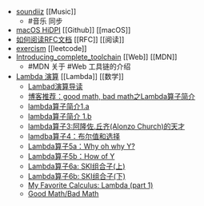 - [soundiiz](https://soundiiz.com/) [[Music]]
	- #音乐 同步
- [macOS HiDPI](https://github.com/xzhih/one-key-hidpi/blob/master/README-zh.md) [[Github]] [[macOS]]
- [如何阅读RFC文档](https://juejin.cn/post/6844903716051484679) [[RFC]] [[阅读]]
- [exercism](https://exercism.io/) [[leetcode]]
- [Introducing_complete_toolchain](https://developer.mozilla.org/en-US/docs/Learn/Tools_and_testing/Understanding_client-side_tools/Introducing_complete_toolchain)  [[Web]] [[MDN]]
	- #MDN 关于 #Web 工具链的介绍
- [Lambda 演算](https://zhuanlan.zhihu.com/p/30510749) [[Lambda]] [[数学]]
	- [Lambad演算导读](https://zhuanlan.zhihu.com/p/30510749)
	- [博客推荐：good math, bad math之Lambda算子简介](https://blog.csdn.net/g9yuayon/article/details/748684)
	- [lambda算子简介1.a](https://blog.csdn.net/g9yuayon/article/details/759778?spm=1001.2014.3001.5501)
	- [lambda算子简介 1.b](https://blog.csdn.net/g9yuayon/article/details/790953?spm=1001.2014.3001.5501)
	- [lambda算子3:阿隆佐.丘齐(Alonzo Church)的天才](https://blog.csdn.net/g9yuayon/article/details/1062514?spm=1001.2014.3001.5501)
	- [lamdba算子4：布尔值和选择](https://blog.csdn.net/g9yuayon/article/details/1126396?spm=1001.2014.3001.5501)
	- [Lambda算子5a：Why oh why Y?](https://blog.csdn.net/g9yuayon/article/details/1271270?spm=1001.2014.3001.5501)
	- [Lambda算子5b：How of Y](https://blog.csdn.net/g9yuayon/article/details/1271319?spm=1001.2014.3001.5501)
	- [Lambda算子6a: SKI组合子(上)](https://blog.csdn.net/g9yuayon/article/details/1506441?spm=1001.2014.3001.5501)
	- [Lambda算子6b: SKI组合子(下)](https://blog.csdn.net/g9yuayon/article/details/1506832?spm=1001.2014.3001.5501)
	- [My Favorite Calculus: Lambda (part 1)](https://cgnail.github.io/academic/lambda-1/)
	- [Good Math/Bad Math](https://goodmath.blogspot.com/)